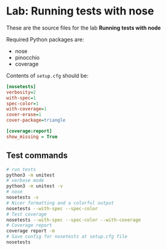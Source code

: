 # Lab: Running tests with nose

These are the source files for the lab **Running tests with node**

Required Python packages are:

- nose
- pinocchio
- coverage

Contents of `setup.cfg` should be:

```ini
[nosetests]
verbosity=2
with-spec=1
spec-color=1
with-coverage=1
cover-erase=1
cover-package=triangle

[coverage:report]
show_missing = True
```

## Test commands
```bash
# run tests
python3 -m unitest
# verbose mode
python3 -m unitest -v 
# nose
nosetests -v
# Nicer formatting and a colorful output
nosetests --with-spec --spec-color
# Test coverage
nosetests --with-spec --spec-color --with-coverage
# Coverage report
coverage report -m
# Save config for nosetests at setup.cfg file
nosetests
```